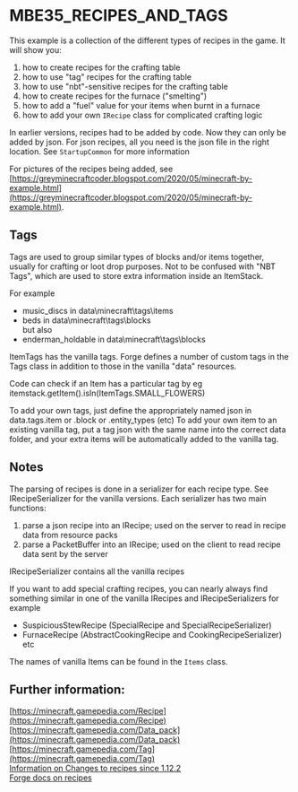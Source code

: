 # MBE35_RECIPES_AND_TAGS

This example is a collection of the different types of recipes in the game. It will show you:

1. how to create recipes for the crafting table
1. how to use "tag" recipes for the crafting table
1. how to use "nbt"-sensitive recipes for the crafting table
1. how to create recipes for the furnace ("smelting")
1. how to add a "fuel" value for your items when burnt in a furnace
1. how to add your own `IRecipe` class for complicated crafting logic

In earlier versions, recipes had to be added by code. Now they can only be added by json. 
For json recipes, all you need is the json file in the right location.
See `StartupCommon` for more information

For pictures of the recipes being added, see [https://greyminecraftcoder.blogspot.com/2020/05/minecraft-by-example.html](https://greyminecraftcoder.blogspot.com/2020/05/minecraft-by-example.html).


## Tags

Tags are used to group similar types of blocks and/or items together, usually for crafting or loot drop purposes.
Not to be confused with "NBT Tags", which are used to store extra information inside an ItemStack.

For example
* music_discs in data\minecraft\tags\items
* beds in data\minecraft\tags\blocks<br>
but also
* enderman_holdable in data\minecraft\tags\blocks

ItemTags has the vanilla tags.
Forge defines a number of custom tags in the Tags class in addition to those in the vanilla "data" resources.

Code can check if an Item has a particular tag by eg
itemstack.getItem().isIn(ItemTags.SMALL_FLOWERS)

To add your own tags, just define the appropriately named json in data.tags.item or .block or .entity_types (etc) 
To add your own item to an existing vanilla tag, put a tag json with the same name into the correct data folder, and your extra items will be automatically added to the vanilla tag.   


## Notes

The parsing of recipes is done in a serializer for each recipe type.  See IRecipeSerializer for the vanilla versions.  Each serializer has two main functions:
1) parse a json recipe into an IRecipe; used on the server to read in recipe data from resource packs
2) parse a PacketBuffer into an IRecipe; used on the client to read recipe data sent by the server

IRecipeSerializer contains all the vanilla recipes

If you want to add special crafting recipes, you can nearly always find something similar in one of the vanilla IRecipes and IRecipeSerializers
for example
* SuspiciousStewRecipe (SpecialRecipe and SpecialRecipeSerializer)
* FurnaceRecipe (AbstractCookingRecipe and CookingRecipeSerializer)<br>
etc

The names of vanilla Items can be found in the `Items` class.


## Further information: <br>
[https://minecraft.gamepedia.com/Recipe](https://minecraft.gamepedia.com/Recipe) <br>
[https://minecraft.gamepedia.com/Data_pack](https://minecraft.gamepedia.com/Data_pack) <br>
[https://minecraft.gamepedia.com/Tag](https://minecraft.gamepedia.com/Tag) <br>
[Information on Changes to recipes since 1.12.2](https://gist.github.com/williewillus/353c872bcf1a6ace9921189f6100d09a) <br>
[Forge docs on recipes](https://mcforge.readthedocs.io/en/latest/utilities/recipes/) <br>
